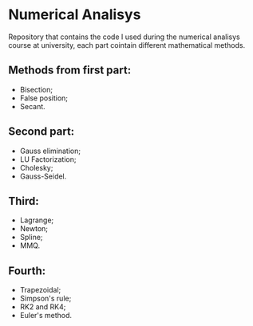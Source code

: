 # Numerical Analisys
Repository that contains the code I used during the numerical analisys course at university, each part cointain different mathematical methods.

## Methods from first part:

* Bisection;
* False position;
* Secant.

## Second part:

* Gauss elimination;
* LU Factorization;
* Cholesky;
* Gauss-Seidel.

## Third:

* Lagrange;
* Newton;
* Spline;
* MMQ.

## Fourth:

* Trapezoidal;
* Simpson's rule;
* RK2 and RK4;
* Euler's method.

